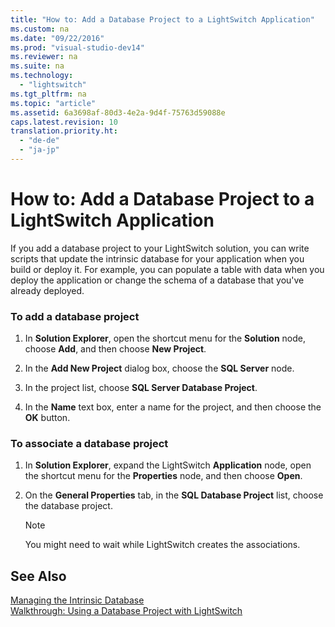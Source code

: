 ```yaml
---
title: "How to: Add a Database Project to a LightSwitch Application"
ms.custom: na
ms.date: "09/22/2016"
ms.prod: "visual-studio-dev14"
ms.reviewer: na
ms.suite: na
ms.technology: 
  - "lightswitch"
ms.tgt_pltfrm: na
ms.topic: "article"
ms.assetid: 6a3698af-80d3-4e2a-9d4f-75763d59088e
caps.latest.revision: 10
translation.priority.ht: 
  - "de-de"
  - "ja-jp"
---
```

# How to: Add a Database Project to a LightSwitch Application
If you add a database project to your LightSwitch solution, you can write scripts that update the intrinsic database for your application when you build or deploy it. For example, you can populate a table with data when you deploy the application or change the schema of a database that you've already deployed.  
  
### To add a database project  
  
1.  In **Solution Explorer**, open the shortcut menu for the **Solution** node, choose **Add**, and then choose **New Project**.  
  
2.  In the **Add New Project** dialog box, choose the **SQL Server** node.  
  
3.  In the project list, choose **SQL Server Database Project**.  
  
4.  In the **Name** text box, enter a name for the project, and then choose the **OK** button.  
  
### To associate a database project  
  
1.  In **Solution Explorer**, expand the LightSwitch **Application** node, open the shortcut menu for the **Properties** node, and then choose **Open**.  
  
2.  On the **General Properties** tab, in the **SQL Database Project** list, choose the database project.  
  
    > [!NOTE]
    >  You might need to wait while LightSwitch creates the associations.  
  
## See Also  
 [Managing the Intrinsic Database](../vs140/managing-the-intrinsic-database-for-lightswitch.md)   
 [Walkthrough: Using a Database Project with LightSwitch](../vs140/walkthrough--managing-data-in-a--lightswitch-application.md)